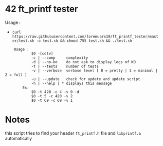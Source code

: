 # 42 ft_printf tester
Usage : 
- `curl https://raw.githubusercontent.com/lorenuars19/ft_printf_tester/master/test.sh -o test.sh && chmod 755 test.sh && ./test.sh`
```
    Usage :
            $0 -[cdtv]
            -c | --comp     complexity
            -d | --no-ko    do not ask to display logs of KO
            -t | --tests    number of tests
            -v | --verbose  verbose level [ 0 = pretty | 1 = minimal | 2 = full ]
            -u | --update   check for update and update script
            -h | --help | * displays this message
        Ex:
            $0 -t 420 -c 4 -v 0 -d
            $0 -t 5 -c 420 -v 2
            $0 -t 69 -c 69 -v 1
```
# Notes
this script tries to find your header `ft_printf.h` file and `libprintf.a` automatically
